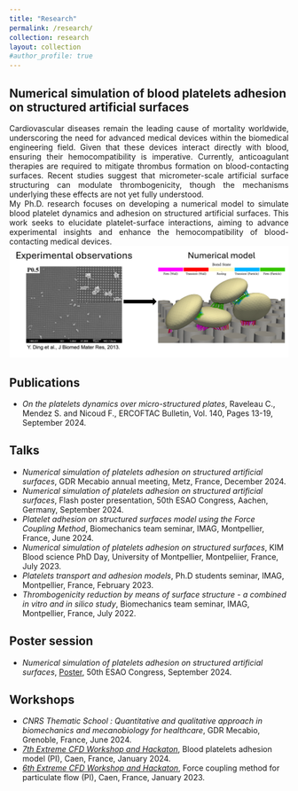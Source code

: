 ```yaml
---
title: "Research"
permalink: /research/
collection: research
layout: collection
#author_profile: true
---
```


## Numerical simulation of blood platelets adhesion on structured artificial surfaces

<div style="text-align: justify">
Cardiovascular diseases remain the leading cause of mortality worldwide, underscoring the need for advanced medical devices within the biomedical engineering field. Given that these devices interact directly with blood, ensuring their hemocompatibility is imperative. Currently, anticoagulant therapies are required to mitigate thrombus formation on blood-contacting surfaces. Recent studies suggest that micrometer-scale artificial surface structuring can modulate thrombogenicity, though the mechanisms underlying these effects are not yet fully understood.
</div>

<div style="text-align: justify">
My Ph.D. research focuses on developing a numerical model to simulate blood platelet dynamics and adhesion on structured artificial surfaces. This work seeks to elucidate platelet-surface interactions, aiming to advance experimental insights and enhance the hemocompatibility of blood-contacting medical devices.
</div>

 <img src="/_data/Expe_to_num_citation.png" alt="Experimental data to numerical model">

## Publications

- *On the platelets dynamics over micro-structured plates*, Raveleau C., Mendez S. and Nicoud F., ERCOFTAC Bulletin, Vol. 140, Pages 13-19, September 2024.

## Talks

- *Numerical simulation of platelets adhesion on structured artificial surfaces*, GDR Mecabio annual meeting, Metz, France, December 2024.
- *Numerical simulation of platelets adhesion on structured artificial surfaces*, Flash poster presentation, 50th ESAO Congress, Aachen, Germany, September 2024.
- *Platelet adhesion on structured surfaces model using the Force Coupling Method*, Biomechanics team seminar, IMAG, Montpellier, France, June 2024.
- *Numerical simulation of platelets adhesion on structured surfaces*, KIM Blood science PhD Day, University of Montpellier, Montpeliier, France, July 2023.
- *Platelets transport and adhesion models*, Ph.D students seminar, IMAG, Montpellier, France, February 2023.
- *Thrombogenicity reduction by means of surface structure - a combined in vitro and in silico study*, Biomechanics team seminar, IMAG, Montpellier, France, July 2022.

## Poster session
- *Numerical simulation of platelets adhesion on structured artificial surfaces*, [Poster](/_data/ESAO2024_Poster.pdf), 50th ESAO Congress, September 2024.

## Workshops

- *CNRS Thematic School : Quantitative and qualitative approach in biomechanics and mecanobiology for healthcare*, GDR Mecabio, Grenoble, France, June 2024.
- [*7th Extreme CFD Workshop and Hackaton*](https://ecfd.coria-cfd.fr/index.php/Ecfd:ecfd_7th_edition), Blood platelets adhesion model (PI), Caen, France, January 2024.
- [*6th Extreme CFD Workshop and Hackaton*](https://ecfd.coria-cfd.fr/index.php/Ecfd:ecfd_6th_edition), Force coupling method for particulate flow (PI), Caen, France, January 2023.
